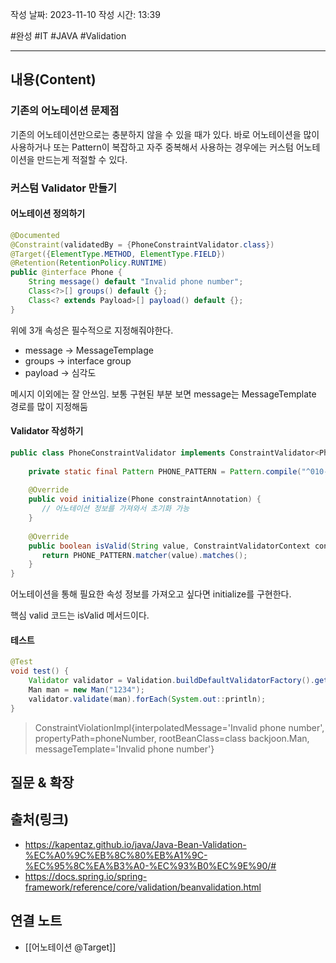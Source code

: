 작성 날짜: 2023-11-10
작성 시간: 13:39

#완성 #IT #JAVA #Validation 

----
## 내용(Content)

### 기존의 어노테이션 문제점

기존의 어노테이션만으로는 충분하지 않을 수 있을 때가 있다. 바로 어노테이션을 많이 사용하거나 또는 Pattern이 복잡하고 자주 중복해서 사용하는 경우에는 커스텀 어노테이션을 만드는게 적절할 수 있다.



### 커스텀 Validator 만들기

#### 어노테이션 정의하기

```java
@Documented  
@Constraint(validatedBy = {PhoneConstraintValidator.class})  
@Target({ElementType.METHOD, ElementType.FIELD})  
@Retention(RetentionPolicy.RUNTIME)  
public @interface Phone {  
    String message() default "Invalid phone number";  
    Class<?>[] groups() default {};  
    Class<? extends Payload>[] payload() default {};  
}
```

위에 3개 속성은 필수적으로 지정해줘야한다.

- message -> MessageTemplage
- groups -> interface group
- payload -> 심각도

메시지 이외에는 잘 안쓰임. 보통 구현된 부분 보면 message는 MessageTemplate 경로를 많이 지정해둠

#### Validator 작성하기

```java
public class PhoneConstraintValidator implements ConstraintValidator<Phone, String> {  
  
    private static final Pattern PHONE_PATTERN = Pattern.compile("^010-(\\d{4})-(\\d{4})$");  
  
    @Override  
    public void initialize(Phone constraintAnnotation) {  
       // 어노테이션 정보를 가져와서 초기화 가능  
    }  
  
    @Override  
    public boolean isValid(String value, ConstraintValidatorContext context) {  
       return PHONE_PATTERN.matcher(value).matches();  
    }  
}
```

어노테이션을 통해 필요한 속성 정보를 가져오고 싶다면 initialize를 구현한다.

핵심 valid 코드는 isValid 메서드이다.

#### 테스트

```java
@Test  
void test() {  
    Validator validator = Validation.buildDefaultValidatorFactory().getValidator();  
    Man man = new Man("1234");  
    validator.validate(man).forEach(System.out::println);  
}
```


> ConstraintViolationImpl{interpolatedMessage='Invalid phone number', propertyPath=phoneNumber, rootBeanClass=class backjoon.Man, messageTemplate='Invalid phone number'}


## 질문 & 확장


## 출처(링크)
- https://kapentaz.github.io/java/Java-Bean-Validation-%EC%A0%9C%EB%8C%80%EB%A1%9C-%EC%95%8C%EA%B3%A0-%EC%93%B0%EC%9E%90/#
- https://docs.spring.io/spring-framework/reference/core/validation/beanvalidation.html


## 연결 노트
- [[어노테이션 @Target]]










